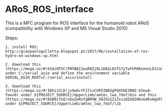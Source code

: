 # ARoS_ROS_interface
This is a MFC program for ROS interface for the humanoid robot ARoS (compatibility with Windows XP and MS Visual Studio 2010)

Steps:

	1. install ROS: http://gianpaologulletta.blogspot.pt/2017/06/installation-of-ros-hydro-on-windows-xp.html
	
	2. download this (https://mega.nz/#!kS4iHTSC!FMfBAI2wxRQZj8LiDA2L6SfS7yTwFhPARnennLDiCnQ) under C:/serial_asio and define the environment variable SERIAL_ASIO_ROOT=C:/serial_asio/install
	
	3. download this (https://mega.nz/#!IDhi3JLD!jv9w6cYF1TzvCUR5IN8SgPGXhbE3RNZ-kSnwA-fewv0) under ${PROJECT_SOURCE}/UpperLimb/amtec_lwa_7dof/bin and this (https://mega.nz/#!NSB0iToQ!oGaZwRxfgBMVW_X8Zka1Z1ZvsiQ2G8IHbxGd6xAgUF8) under ${PROJECT_SOURCE}/UpperLimb/amtec_lwa_7dof/lib
